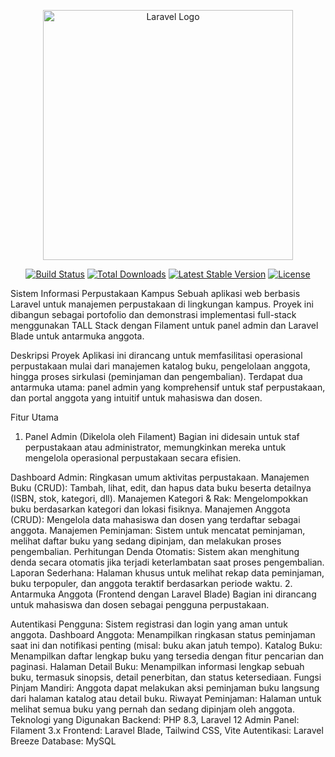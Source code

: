 <p align="center"><a href="https://laravel.com" target="_blank"><img src="https://raw.githubusercontent.com/laravel/art/master/logo-lockup/5%20SVG/2%20CMYK/1%20Full%20Color/laravel-logolockup-cmyk-red.svg" width="400" alt="Laravel Logo"></a></p>

<p align="center">
<a href="https://github.com/laravel/framework/actions"><img src="https://github.com/laravel/framework/workflows/tests/badge.svg" alt="Build Status"></a>
<a href="https://packagist.org/packages/laravel/framework"><img src="https://img.shields.io/packagist/dt/laravel/framework" alt="Total Downloads"></a>
<a href="https://packagist.org/packages/laravel/framework"><img src="https://img.shields.io/packagist/v/laravel/framework" alt="Latest Stable Version"></a>
<a href="https://packagist.org/packages/laravel/framework"><img src="https://img.shields.io/packagist/l/laravel/framework" alt="License"></a>
</p>

Sistem Informasi Perpustakaan Kampus
Sebuah aplikasi web berbasis Laravel untuk manajemen perpustakaan di lingkungan kampus. Proyek ini dibangun sebagai portofolio dan demonstrasi implementasi full-stack menggunakan TALL Stack dengan Filament untuk panel admin dan Laravel Blade untuk antarmuka anggota.

Deskripsi Proyek
Aplikasi ini dirancang untuk memfasilitasi operasional perpustakaan mulai dari manajemen katalog buku, pengelolaan anggota, hingga proses sirkulasi (peminjaman dan pengembalian). Terdapat dua antarmuka utama: panel admin yang komprehensif untuk staf perpustakaan, dan portal anggota yang intuitif untuk mahasiswa dan dosen.

Fitur Utama
1. Panel Admin (Dikelola oleh Filament)
Bagian ini didesain untuk staf perpustakaan atau administrator, memungkinkan mereka untuk mengelola operasional perpustakaan secara efisien.

Dashboard Admin: Ringkasan umum aktivitas perpustakaan.
Manajemen Buku (CRUD): Tambah, lihat, edit, dan hapus data buku beserta detailnya (ISBN, stok, kategori, dll).
Manajemen Kategori & Rak: Mengelompokkan buku berdasarkan kategori dan lokasi fisiknya.
Manajemen Anggota (CRUD): Mengelola data mahasiswa dan dosen yang terdaftar sebagai anggota.
Manajemen Peminjaman: Sistem untuk mencatat peminjaman, melihat daftar buku yang sedang dipinjam, dan melakukan proses pengembalian.
Perhitungan Denda Otomatis: Sistem akan menghitung denda secara otomatis jika terjadi keterlambatan saat proses pengembalian.
Laporan Sederhana: Halaman khusus untuk melihat rekap data peminjaman, buku terpopuler, dan anggota teraktif berdasarkan periode waktu.
2. Antarmuka Anggota (Frontend dengan Laravel Blade)
Bagian ini dirancang untuk mahasiswa dan dosen sebagai pengguna perpustakaan.

Autentikasi Pengguna: Sistem registrasi dan login yang aman untuk anggota.
Dashboard Anggota: Menampilkan ringkasan status peminjaman saat ini dan notifikasi penting (misal: buku akan jatuh tempo).
Katalog Buku: Menampilkan daftar lengkap buku yang tersedia dengan fitur pencarian dan paginasi.
Halaman Detail Buku: Menampilkan informasi lengkap sebuah buku, termasuk sinopsis, detail penerbitan, dan status ketersediaan.
Fungsi Pinjam Mandiri: Anggota dapat melakukan aksi peminjaman buku langsung dari halaman katalog atau detail buku.
Riwayat Peminjaman: Halaman untuk melihat semua buku yang pernah dan sedang dipinjam oleh anggota.
Teknologi yang Digunakan
Backend: PHP 8.3, Laravel 12
Admin Panel: Filament 3.x
Frontend: Laravel Blade, Tailwind CSS, Vite
Autentikasi: Laravel Breeze
Database: MySQL
